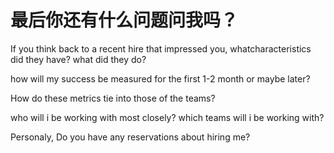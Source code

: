 # 最后你还有什么问题问我吗？

If you think back to a recent hire that impressed you, whatcharacteristics did they have? what did they do?

how will my success be measured for the first 1-2 month or maybe later?

How do these metrics tie into those of the teams?

who will i be working with most closely? which teams will i be working with?

Personaly, Do you have any reservations about hiring me?